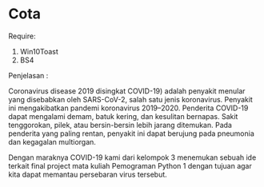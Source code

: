 # Cota
Require:
1. Win10Toast
2. BS4

Penjelasan :

Coronavirus disease 2019 disingkat COVID-19) adalah penyakit menular yang disebabkan oleh SARS-CoV-2, salah satu jenis koronavirus. Penyakit ini mengakibatkan pandemi koronavirus 2019–2020. Penderita COVID-19 dapat mengalami demam, batuk kering, dan kesulitan bernapas. Sakit tenggorokan, pilek, atau bersin-bersin lebih jarang ditemukan. Pada penderita yang paling rentan, penyakit ini dapat berujung pada pneumonia dan kegagalan multiorgan.

Dengan maraknya COVID-19 kami dari kelompok 3 menemukan sebuah ide terkait final project mata kuliah Pemograman Python 1 dengan tujuan agar kita dapat memantau persebaran virus tersebut.
